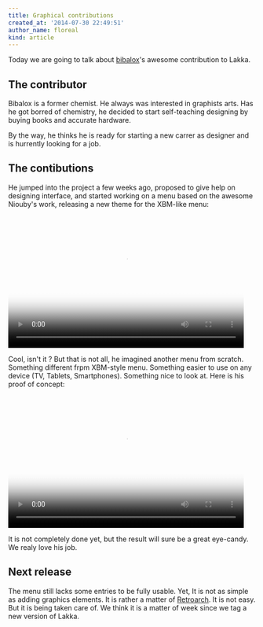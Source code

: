 ```yaml
---
title: Graphical contributions
created_at: '2014-07-30 22:49:51'
author_name: floreal
kind: article
---
```


Today we are going to talk about [bibalox](http://www.calcium-studio.fr/)'s awesome contribution to Lakka.

## The contributor

Bibalox is a former chemist. He always was interested in graphists arts. Has he got borred of chemistry, he decided to start self-teaching designing by buying books and accurate hardware.

By the way, he thinks he is ready for starting a new carrer as designer and is hurrently looking for a job.

## The contibutions

He jumped into the project a few weeks ago, proposed to give help on designing interface, and started working on a menu based on the awesome Niouby's work, releasing a new theme for the XBM-like menu:

<video poster="media/menu1.png" preload="auto" controls width="480" height="270">
  <source src="http://media.lakka.tv/articles/2014/07/30/graphical-contributions/menu1.ogv" type="video/ogv" />
  <source src="http://media.lakka.tv/articles/2014/07/30/graphical-contributions/menu1.mp4" type="video/mp4" />
  <source src="http://media.lakka.tv/articles/2014/07/30/graphical-contributions/menu1.webm" type="video/webm" />
</video>

Cool, isn't it ? But that is not all, he imagined another menu from scratch. Something different frpm XBM-style menu. Something easier to use on any device (TV, Tablets, Smartphones). Something nice to look at. Here is his proof of concept:

<video poster="media/menu2.png" preload="auto" controls width="480" height="270">
  <source src="http://media.lakka.tv/articles/2014/07/30/graphical-contributions/menu2.ogv" type="video/ogv" />
  <source src="http://media.lakka.tv/articles/2014/07/30/graphical-contributions/menu2.mp4" type="video/mp4" />
  <source src="http://media.lakka.tv/articles/2014/07/30/graphical-contributions/menu2.webm" type="video/webm" />
</video>

It is not completely done yet, but the result will sure be a great eye-candy. We realy love his job.

## Next release

The menu still lacks some entries to be fully usable. Yet, It is not as simple as adding graphics elements. It is rather a matter of [Retroarch](http://www.libretro.com/). It is not easy. But it is being taken care of. We think it is a matter of week since we tag a new version of Lakka.
